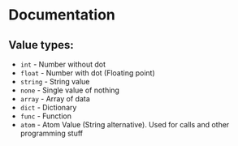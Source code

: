 # Documentation

## Value types:
* `int` - Number without dot
* `float` - Number with dot (Floating point)
* `string` - String value
* `none` - Single value of nothing
* `array` - Array of data
* `dict` - Dictionary
* `func` - Function
* `atom` - Atom Value (String alternative). Used for calls and other programming stuff
